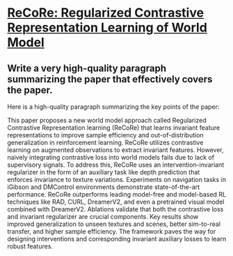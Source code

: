 # [ReCoRe: Regularized Contrastive Representation Learning of World Model](https://arxiv.org/abs/2312.09056)

## Write a very high-quality paragraph summarizing the paper that effectively covers the paper.

 Here is a high-quality paragraph summarizing the key points of the paper:

This paper proposes a new world model approach called Regularized Contrastive Representation learning (ReCoRe) that learns invariant feature representations to improve sample efficiency and out-of-distribution generalization in reinforcement learning. ReCoRe utilizes contrastive learning on augmented observations to extract invariant features. However, naively integrating contrastive loss into world models fails due to lack of supervisory signals. To address this, ReCoRe uses an intervention-invariant regularizer in the form of an auxiliary task like depth prediction that enforces invariance to texture variations. Experiments on navigation tasks in iGibson and DMControl environments demonstrate state-of-the-art performance. ReCoRe outperforms leading model-free and model-based RL techniques like RAD, CURL, DreamerV2, and even a pretrained visual model combined with DreamerV2. Ablations validate that both the contrastive loss and invariant regularizer are crucial components. Key results show improved generalization to unseen textures and scenes, better sim-to-real transfer, and higher sample efficiency. The framework paves the way for designing interventions and corresponding invariant auxiliary losses to learn robust features.
